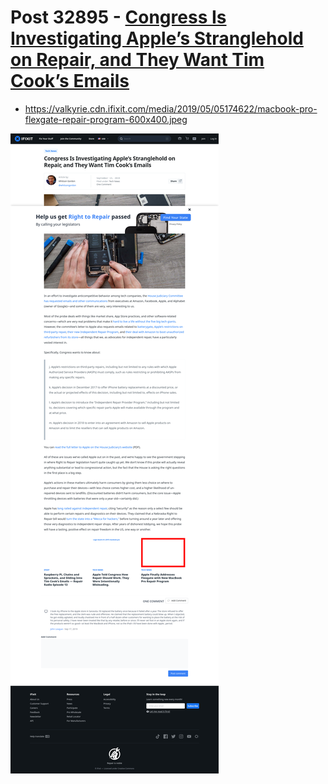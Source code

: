 # Post 32895 - [Congress Is Investigating Apple&#8217;s Stranglehold on Repair, and They Want Tim Cook&#8217;s Emails](https://www.ifixit.com/News/32895/congress-is-investigating-apples-stranglehold-on-repair-and-they-want-tim-cooks-emails)

- https://valkyrie.cdn.ifixit.com/media/2019/05/05174622/macbook-pro-flexgate-repair-program-600x400.jpeg

![screencap](screenshots/b9495f11-9fad-4558-8b5b-b957a4a54a64.png)
